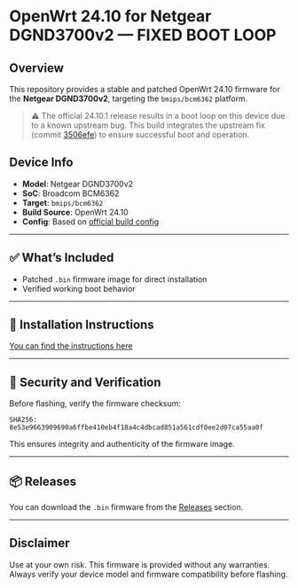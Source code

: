 # OpenWrt 24.10 for Netgear DGND3700v2 — FIXED BOOT LOOP

## Overview

This repository provides a stable and patched OpenWrt 24.10 firmware for the **Netgear DGND3700v2**, targeting the `bmips/bcm6362` platform.

> ⚠️ The official 24.10.1 release results in a boot loop on this device due to a known upstream bug. This build integrates the upstream fix (commit [3506efe](https://git.openwrt.org/?p=openwrt/openwrt.git;a=commitdiff;h=3506efe29c963cd6e021896fee09d060bb70b937)) to ensure successful boot and operation.

## Device Info

- **Model**: Netgear DGND3700v2  
- **SoC**: Broadcom BCM6362  
- **Target**: `bmips/bcm6362`  
- **Build Source**: OpenWrt 24.10
- **Config**: Based on [official build config](https://downloads.openwrt.org/releases/24.10.1/targets/bmips/bcm6362/config.buildinfo)

---

## ✅ What’s Included

- Patched `.bin` firmware image for direct installation
- Verified working boot behavior

---

## 🔧 Installation Instructions
 
[You can find the instructions here](https://openwrt.org/toh/netgear/dgnd3700_v2#installation_via_cfe_web_http_server)


---

## 🔐 Security and Verification

Before flashing, verify the firmware checksum:

```
SHA256: 8e53e9663909690a6ffbe410eb4f18a4c4dbcad851a561cdf0ee2d07ca55aa0f
```

This ensures integrity and authenticity of the firmware image.

---

## 📦 Releases

You can download the `.bin` firmware from the [Releases](../../releases) section.

---

## Disclaimer

Use at your own risk. This firmware is provided without any warranties. Always verify your device model and firmware compatibility before flashing.
